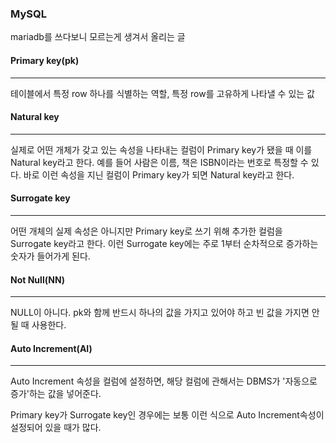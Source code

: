 ### MySQL



mariadb를 쓰다보니 모르는게 생겨서 올리는 글



#### Primary key(pk)

------

테이블에서 특정 row 하나를 식별하는 역할, 특정 row를 고유하게 나타낼 수 있는 값



#### Natural key

------

실제로 어떤 개체가 갖고 있는 속성을 나타내는 컬럼이 Primary key가 됐을 때 이를 Natural key라고 한다. 예를 들어 사람은 이름, 책은 ISBN이라는 번호로 특정할 수 있다. 바로 이런 속성을 지닌 컬럼이 Primary key가 되면 Natural key라고 한다.



#### Surrogate key

------

어떤 개체의 실제 속성은 아니지만 Primary key로 쓰기 위해 추가한 컬럼을 Surrogate key라고 한다. 이런 Surrogate key에는 주로 1부터 순차적으로 증가하는 숫자가 들어가게 된다.



#### Not Null(NN)

------

NULL이 아니다. pk와 함께 반드시 하나의 값을 가지고 있어야 하고 빈 값을 가지면 안될 때 사용한다.



#### Auto Increment(AI)

------

Auto Increment 속성을 컬럼에 설정하면, 해당 컬럼에 관해서는 DBMS가 '자동으로 증가'하는 값을 넣어준다.

Primary key가 Surrogate key인 경우에는 보통 이런 식으로 Auto Increment속성이 설정되어 있을 때가 많다.



